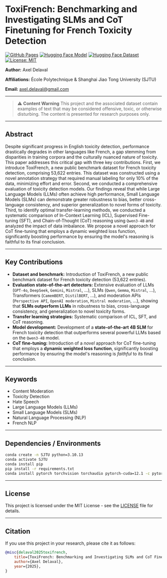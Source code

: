 # ToxiFrench: Benchmarking and Investigating SLMs and CoT Finetuning for French Toxicity Detection

<!-- Badges/Tags -->
[![GitHub Pages](https://img.shields.io/badge/GitHub%20Pages-Deployed-brightgreen?style=flat-square&logo=github)](https://axeldlv00.github.io/ToxiFrench/)
[![Hugging Face Model](https://img.shields.io/badge/Hugging%20Face-Model-blue?style=flat-square&logo=huggingface)](https://huggingface.co/Naela00/ToxiFrench)
[![Hugging Face Dataset](https://img.shields.io/badge/Hugging%20Face-Dataset-blue?style=flat-square&logo=huggingface)](https://huggingface.co/datasets/Naela00/ToxiFrench)
[![License: MIT](https://img.shields.io/badge/License-MIT-yellow.svg?style=flat-square)](./LICENSE)

**Author:** Axel Delaval

**Affiliations:** École Polytechnique & Shanghai Jiao Tong University (SJTU)

**Email:** [axel.delaval@gmail.com](mailto:axel.delaval@gmail.com)

---

> ⚠️ **Content Warning**
> This project and the associated dataset contain examples of text that may be considered offensive, toxic, or otherwise disturbing. The content is presented for research purposes only.

---

## Abstract

Despite significant progress in English toxicity detection, performance drastically degrades in other languages like French, a gap stemming from disparities in training corpora and the culturally nuanced nature of toxicity. This paper addresses this critical gap with three key contributions. First, we introduce ToxiFrench, a new public benchmark dataset for French toxicity detection, comprising 53,622 entries. This dataset was constructed using a novel annotation strategy that required manual labeling for only 10% of the data, minimizing effort and error. Second, we conducted a comprehensive evaluation of toxicity detection models. Our findings reveal that while Large Language Models (LLMs) often achieve high performance, Small Language Models (SLMs) can demonstrate greater robustness to bias, better cross-language consistency, and superior generalization to novel forms of toxicity. Third, to identify optimal transfer-learning methods, we conducted a systematic comparison of In-Context Learning (ICL), Supervised Fine-tuning (SFT), and Chain-of-Thought (CoT) reasoning using `Qwen3-4B` and analyzed the impact of data imbalance. We propose a novel approach for CoT fine-tuning that employs a dynamic weighted loss function, significantly boosting performance by ensuring the model's reasoning is faithful to its final conclusion.

---

## Key Contributions

* **Dataset and benchmark:** Introduction of ToxiFrench, a new public benchmark dataset for French toxicity detection (53,622 entries).
* **Evaluation state-of-the-art detectors:** Extensive evaluation of LLMs (`GPT-4o`, `DeepSeek`, `Gemini`, `Mistral`, ...), SLMs (`Qwen`, `Gemma`, `Mistral`, ...), Transformers (`CamemBERT`, `DistilBERT`, ...), and moderation APIs (`Perspective API`, `OpenAI moderation`, `Mistral moderation`, ...), showing that **SLMs outperform LLMs** in robustness to bias, cross-language consistency, and generalization to novel toxicity forms.
* **Transfer learning strategies:** Systematic comparison of ICL, SFT, and CoT reasoning.
* **Model development:** Development of a **state-of-the-art 4B SLM** for French toxicity detection that outperforms several powerful LLMs based on the `Qwen3-4B` model.
* **CoT fine-tuning:** Introduction of a *novel* approach for CoT fine-tuning that employs a **dynamic weighted loss function**, significantly boosting performance by ensuring the model's reasoning is *faithful* to its final conclusion.

---

## Keywords

* Content Moderation
* Toxicity Detection
* Hate Speech
* Large Language Models (LLMs)
* Small Language Models (SLMs)
* Natural Language Processing (NLP)
* French NLP

---

## Dependencies / Environments

```bash
conda create -n SJTU python=3.10.13
conda activate SJTU
conda install pip
pip install -r requirements.txt
conda install pytorch torchvision torchaudio pytorch-cuda=12.1 -c pytorch -c nvidia
```

---

## License

This project is licensed under the MIT License - see the [LICENSE](LICENSE) file for details.

--- 

## Citation

If you use this project in your research, please cite it as follows:

```bibtex
@misc{delaval2025toxifrench,
    title={ToxiFrench: Benchmarking and Investigating SLMs and CoT Finetuning for French Toxicity Detection},
    author={Axel Delaval},
    year={2025},
}
```


